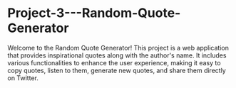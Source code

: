 # Project-3---Random-Quote-Generator
Welcome to the Random Quote Generator! This project is a web application that provides inspirational quotes along with the author's name. It includes various functionalities to enhance the user experience, making it easy to copy quotes, listen to them, generate new quotes, and share them directly on Twitter.
